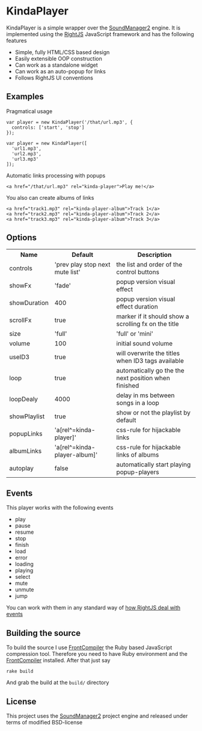 # KindaPlayer

KindaPlayer is a simple wrapper over the [SoundManager2](http://github.com/scottschiller/SoundManager2)
engine. It is implemented using the [RightJS](http://rightjs.org) JavaScript framework and
has the following features

* Simple, fully HTML/CSS based design
* Easily extensible OOP construction
* Can work as a standalone widget
* Can work as an auto-popup for links
* Follows RightJS UI conventions

## Examples

Pragmatical usage

    var player = new KindaPlayer('/that/url.mp3', {
      controls: ['start', 'stop']
    });
    
    var player = new KindaPlayer([
      'url1.mp3',
      'url2.mp3',
      'url3.mp3'
    ]);
    
Automatic links processing with popups

    <a href="/that/url.mp3" rel="kinda-player">Play me!</a>

You also can create albums of links

    <a href="track1.mp3" rel="kinda-player-album">Track 1</a>
    <a href="track2.mp3" rel="kinda-player-album">Track 2</a>
    <a href="track3.mp3" rel="kinda-player-album">Track 3</a>


## Options

<table>
  <tr><th>Name</th>         <th>Default</th><th>Description</th></tr>
  <tr><td>controls</td>     <td>'prev play stop next mute list'</td><td>the list and order of the control buttons</td></tr>
  <tr><td>showFx</td>       <td>'fade'</td> <td>popup version visual effect</td></tr>
  <tr><td>showDuration</td> <td>400</td>    <td>popup version visual effect duration</td></tr>
  <tr><td>scrollFx</td>     <td>true</td>   <td>marker if it should show a scrolling fx on the title</td></tr>
  <tr><td>size</td>         <td>'full'</td> <td>'full' or 'mini'</td></tr>
  <tr><td>volume</td>       <td>100</td>    <td>initial sound volume</td></tr>
  <tr><td>useID3</td>       <td>true</td>   <td>will overwrite the titles when ID3 tags available</td></tr>
  <tr><td>loop</td>         <td>true</td>   <td>automatically go the the next position when finished</td></tr>
  <tr><td>loopDealy</td>    <td>4000</td>   <td>delay in ms between songs in a loop</td></tr>
  <tr><td>showPlaylist</td> <td>true</td>   <td>show or not the playlist by default</td></tr>
  <tr><td>popupLinks</td>   <td>'a[rel^=kinda-player]'</td>       <td>css-rule for hijackable links</td></tr>
  <tr><td>albumLinks</td>   <td>'a[rel^=kinda-player-album]'</td><td>css-rule for hijackable links of albums</td></tr>
  <tr><td>autoplay</td>     <td>false</td>  <td>automatically start playing popup-players</td></tr>
</table>

## Events

This player works with the following events

* play
* pause
* resume
* stop
* finish
* load
* error
* loading
* playing
* select
* mute
* unmute
* jump

You can work with them in any standard way of [how RightJS deal with events](http://rightjs.org/tutorials/uniformed-events-handling)

## Building the source

To build the source I use [FrontCompiler](http://github.com/MadRabbit/frontcompiler) the Ruby based
JavaScript compression tool. Therefore you need to have Ruby environment and the [FrontCompiler](http://gemcutter.org/gems/front-compiler)
installed. After that just say

    rake build

And grab the build at the `build/` directory

## License

This project uses the [SoundManager2](http://github.com/scottschiller/SoundManager2)
project engine and released under terms of modified BSD-license

